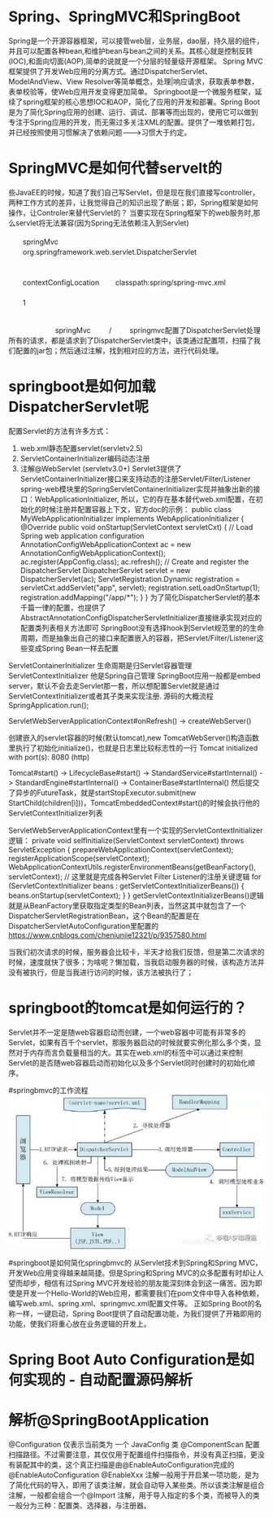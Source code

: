 # Spring、SpringMVC和SpringBoot
Spring是一个开源容器框架，可以接管web层，业务层，dao层，持久层的组件，并且可以配置各种bean,和维护bean与bean之间的关系。其核心就是控制反转(IOC),和面向切面(AOP),简单的说就是一个分层的轻量级开源框架。
Spring MVC框架提供了开发Web应用的分离方式。通过DispatcherServlet、ModelAndView、View Resolver等简单概念，处理|响应请求，获取表单参数，表单校验等，使Web应用开发变得更加简单。
Springboot是一个微服务框架，延续了spring框架的核心思想IOC和AOP，简化了应用的开发和部署。Spring Boot是为了简化Spring应用的创建、运行、调试、部署等而出现的，使用它可以做到专注于Spring应用的开发，而无需过多关注XML的配置。提供了一堆依赖打包，并已经按照使用习惯解决了依赖问题--->习惯大于约定。
# SpringMVC是如何代替servelt的
些JavaEE的时候，知道了我们自己写Servlet，但是现在我们直接写controller，两种工作方式的差异，让我觉得自己的知识出现了断层；即，Spring框架是如何操作，让Controler来替代Servlet的？
当要实现在Spring框架下的web服务时,那么servlet将无法兼容(因为Spring无法依赖注入到Servlet)
    <servlet>  
        <!-- 配置DispatcherServlet -->  
    　　<servlet-name>springMvc</servlet-name>  
    　　<servlet-class>org.springframework.web.servlet.DispatcherServlet</servlet-class>  
    　　<!-- 指定spring mvc配置文件位置 不指定使用默认情况 -->  
    　　<init-param>     
        　　<param-name>contextConfigLocation</param-name>
        　　<param-value>classpath:spring/spring-mvc.xml</param-value>
   　　 </init-param>  
    　　<!-- 设置启动顺序 -->  
    　　<load-on-startup>1</load-on-startup>  
　　</servlet>

　　<!-- ServLet 匹配映射 -->
　　<servlet-mapping>
    　　<servlet-name>springMvc</servlet-name>
   　　 <url-pattern>/</url-pattern>
　　</servlet-mapping>
springmvc配置了DispatcherServlet处理所有的请求，都是请求到了DispatcherServlet类中，该类通过配置项，扫描了我们配置的jar包；然后通过注解，找到相对应的方法，进行代码处理。
# springboot是如何加载DispatcherServlet呢
配置Servlet的方法有许多方式：
1. web.xml静态配置servlet(servletv2.5)
2. ServletContainerInitializer编码动态注册
3. 注解@WebServlet (servletv3.0+)
Servlet3提供了ServletContainerInitializer接口来支持动态的注册Servlet/Filter/Listener
spring-web模块里的SpringServletContainerInitializer实现并抽象出新的接口：WebApplicationInitializer,
所以，它的存在基本替代web.xml配置，在初始化的时候注册并配置容器上下文，官方doc的示例：
public class MyWebApplicationInitializer implements WebApplicationInitializer {
    @Override
    public void onStartup(ServletContext servletCxt) {
        // Load Spring web application configuration
        AnnotationConfigWebApplicationContext ac = new AnnotationConfigWebApplicationContext();
        ac.register(AppConfig.class);
        ac.refresh();
        // Create and register the DispatcherServlet
        DispatcherServlet servlet = new DispatcherServlet(ac);
        ServletRegistration.Dynamic registration = servletCxt.addServlet("app", servlet);
        registration.setLoadOnStartup(1);
        registration.addMapping("/app/*");
    }
}
为了简化DispatcherServlet的基本千篇一律的配置，也提供了AbstractAnnotationConfigDispatcherServletInitializer直接继承实现对应的配置类列表相关方法即可
SpringBoot没有选择hook到Servlet规范里的的生命周期，而是抽象出自己的接口来配置嵌入的容器，把Servlet/Filter/Listener这些变成Spring Bean一样去配置

ServletContainerInitializer 生命周期是归Servlet容器管理
ServletContextInitializer 他是Spring自己管理
SpringBoot应用一般都是embed server，默认不会去走Servlet那一套，所以想配置Servlet就是通过ServletContextInitializer或者其子类来实现注册.
源码的大概流程
SpringApplication.run();

ServletWebServerApplicationContext#onRefresh() -> createWebServer()

创建嵌入的servlet容器的时候(默认tomcat),new TomcatWebServer()构造函数里执行了初始化initialize()，也就是日志里比较标志性的一行 Tomcat initialized with port(s): 8080 (http)

Tomcat#start() -> LifecycleBase#start()
-> StandardService#startInternal() -> StandardEngine#startInternal() -> ContainerBase#startInternal()
然后提交了异步的FutureTask，就是startStopExecutor.submit(new StartChild(children[i]))，TomcatEmbeddedContext#start()的时候会执行他的ServletContextInitializer列表

ServletWebServerApplicationContext里有一个实现的ServletContextInitializer逻辑：
private void selfInitialize(ServletContext servletContext) throws ServletException {
    prepareWebApplicationContext(servletContext);
    registerApplicationScope(servletContext);
    WebApplicationContextUtils.registerEnvironmentBeans(getBeanFactory(), servletContext);
    // 这里就是完成各种Servlet Filter Listener的注册关键逻辑
    for (ServletContextInitializer beans : getServletContextInitializerBeans()) {
        beans.onStartup(servletContext);
    }
}
getServletContextInitializerBeans()逻辑就是从BeanFactory里获取指定类型的Bean列表，当然这其中就包含了一个DispatcherServletRegistrationBean，这个Bean的配置是在DispatcherServletAutoConfiguration里配置的
https://www.cnblogs.com/chenjunjie12321/p/9357580.html

当我们初次请求的时候，服务器会比较卡，半天才给我们反馈，但是第二次请求的时候，速度就快了很多；为啥呢？懒加载，当我启动服务器的时候，该构造方法并没有被执行，但是当我进行访问的时候，该方法被执行了；

# springboot的tomcat是如何运行的？
Servlet并不一定是随web容器启动而创建，一个web容器中可能有非常多的Servlet，如果有百千个servlet，那服务器启动的时候就要实例化那么多个类，显然对于内存而言负载量相当的大。其实在web.xml的<servlet>标签中可以通过<load-on-startup>来控制Servlet的是否随web容器启动而初始化以及多个Servlet同时创建时的初始化顺序。

#springbmvc的工作流程
![image text](https://github.com/syllable2009/integration/blob/master/integration-test/pic/springmvc%E6%B5%81%E7%A8%8B%E5%9B%BE.jpeg?raw=true)


#springboot是如何简化springbmvc的
从Servlet技术到Spring和Spring MVC，开发Web应用变得越来越简捷。但是Spring和Spring MVC的众多配置有时却让人望而却步，相信有过Spring MVC开发经验的朋友能深刻体会到这一痛苦。因为即使是开发一个Hello-World的Web应用，都需要我们在pom文件中导入各种依赖，编写web.xml、spring.xml、springmvc.xml配置文件等。
正如Spring Boot的名称一样，一键启动，Spring Boot提供了自动配置功能，为我们提供了开箱即用的功能，使我们将重心放在业务逻辑的开发上。


# Spring Boot Auto Configuration是如何实现的 - 自动配置源码解析

# 解析@SpringBootApplication
@Configuration 仅表示当前类为 一个 JavaConfig 类
@ComponentScan 配置扫描路径。不过需要注意，其仅仅用于配置组件扫描指令，并没有真正扫描，更没有装配其中的类，这个真正扫描是由@EnableAutoConfiguration完成的
@EnableAutoConfiguration @EnableXxx 注解一般用于开启某一项功能，是为了简化代码的导入，即用了该类注解，就会自动导入某些类。所以该类注解是组合注解，一般都会组合一个@Import 注解，用于导入指定的多个类，而被导入的类一般分为三种：配置类、选择器，与注册器。

